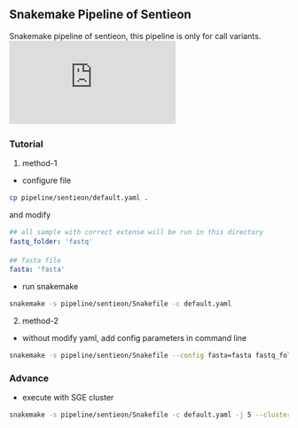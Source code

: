 ## Snakemake Pipeline of Sentieon

Snakemake pipeline of sentieon, this pipeline is only for call variants.
![dag](https://github.com/wangyibin/TDGP/blob/master/pipeline/sentieon/dag.pdf)

### Tutorial
1. method-1
- configure file
```bash
cp pipeline/sentieon/default.yaml .
```
and modify 
```yaml
## all sample with correct extense will be run in this directory
fastq_folder: 'fastq'

## fasta file 
fasta: 'fasta'
```
- run snakemake
```bash
snakemake -s pipeline/sentieon/Snakefile -c default.yaml 
```
2. method-2
- without modify yaml, add config parameters in command line
```bash
snakemake -s pipeline/sentieon/Snakefile --config fasta=fasta fastq_folder=fastq
```


### Advance
- execute with SGE cluster
```bash 
snakemake -s pipeline/sentieon/Snakefile -c default.yaml -j 5 --cluster "qsub -V -cwd -j y -q all.q -pe mpi {threads}"
```

